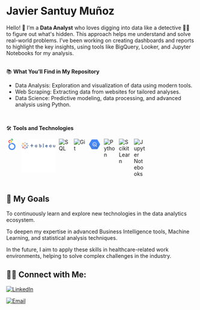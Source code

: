 
# Javier Santuy Muñoz

Hello! 👋 I’m a **Data Analyst** who loves digging into data like a detective 🕵️‍♂️ to figure out what's hidden. This approach helps me understand and solve real-world problems. I’ve been working on creating dashboards and reports to highlight the key insights, using tools like BigQuery, Looker, and Jupyter Notebooks for my analysis. <br><br>

📚 **What You’ll Find in My Repository**

 - Data Analysis: Exploration and visualization of data using modern tools.
 - Web Scraping: Extracting data from websites for tailored analyses.
 - Data Science: Predictive modeling, data processing, and advanced analysis using Python.

<br>

 🛠️ **Tools and Technologies**
 
<img align="left" alt="Looker" width="30px" height = "30px"  style="padding-right:10px" src = "Images\looker-icon-svgrepo-com.svg">
<img align="left" alt="Tableu" width = "90px" height = 90px  style="padding-right:10px" src="Images/tableau-svgrepo-com.svg">
<img align="left" alt="SQL" width="30px" style="padding-right:10px" src="https://cdn.jsdelivr.net/gh/devicons/devicon@latest/icons/azuresqldatabase/azuresqldatabase-original.svg" />
<img align="left" alt="Git" width="30px" style="padding-right:10px" src="https://cdn.jsdelivr.net/gh/devicons/devicon@latest/icons/git/git-plain.svg" />
<img align="left" alt= "Big query" width = "30px" style = "padding-right:10px" src= "Images/google-bigquery-logo-1.svg">
<img align="left" alt="Python" width="30px" style="padding-right:10px" src="https://cdn.jsdelivr.net/gh/devicons/devicon@latest/icons/python/python-plain.svg" />
<img align="left" alt="ScikitLearn" width="30px" style="padding-right:10px" src="https://cdn.jsdelivr.net/gh/devicons/devicon@latest/icons/scikitlearn/scikitlearn-original.svg" />
<img align="left" alt="Jupyter Notebooks" width="30px" style="padding-right:10px" src="https://cdn.jsdelivr.net/gh/devicons/devicon@latest/icons/jupyter/jupyter-original-wordmark.svg" />



<div style="clear: both; margin: 0; padding: 0;"></div> 
 <br> 
 
 ## 🌱 **My Goals**

To continuously learn and explore new technologies in the data analytics ecosystem.

To deepen my expertise in advanced Business Intelligence tools, Machine Learning, and statistical analysis techniques.

In the future, I aim to apply these skills in healthcare-related work environments, helping to solve complex challenges in the industry.

## 👋🏻 **Connect with Me:**
[![LinkedIn](https://img.shields.io/badge/LinkedIn-Connect-blue?style=flat&logo=linkedin)](https://www.linkedin.com/in/javier-santuy-mu%C3%B1oz-55b257324/)

[![Email](https://custom-icon-badges.demolab.com/badge/Mail-E61B23.svg?logo=mail)](mailto:javiersantuym@gmail.com)
